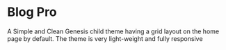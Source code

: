 # Blog Pro

A Simple and Clean Genesis child theme having a grid layout on the home page by default. The theme is very light-weight and fully responsive
